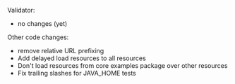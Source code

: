 Validator:
* no changes (yet)

Other code changes:
* remove relative URL prefixing
* Add delayed load resources to all resources
* Don't load resources from core examples package over other resources 
* Fix trailing slashes for JAVA_HOME tests
